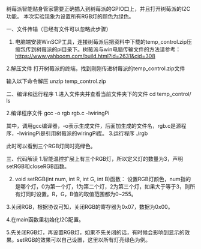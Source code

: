 树莓派智能贴身管家需要正确插入到树莓派的GPIO口上，并且打开树莓派的I2C功能。
本次实验现象为设置所有RGB灯的颜色为绿色。

一、文件传输（已经有文件可以忽略此步骤）
1. 电脑端安装WinSCP工具，连接树莓派后把资料中下载的temp_control.zip压缩包传到树莓派的pi目录下。树莓派与win电脑传输文件的方法请参考：
https://www.yahboom.com/build.html?id=2631&cid=308
 
2.解压文件
打开树莓派的终端，找到刚刚传进树莓派的temp_control.zip文件
 
输入以下命令解压
unzip temp_control.zip
 

二、编译和运行程序
1.进入文件夹并查看当前文件夹下的文件
cd temp_control/
ls
 
2.编译程序文件
gcc -o rgb rgb.c -lwiringPi
 
其中，调用gcc编译器，-o表示生成文件，后面加生成的文件名，rgb.c是源程序，-lwiringPi是引用树莓派的wiringPi库。
3.运行程序
./rgb
 
此时可以看到三个RGB灯同时亮绿色。

三、代码解读
1.智能温控扩展上有三个RGB灯，所以定义灯的数量为3，声明setRGB和closeRGB函数。
 
2. void setRGB(int num, int R, int G, int B)函数：
设置RGB灯颜色，num指的是哪个灯，0为第一个灯，1为第二个灯，2为第三个灯，如果大于等于3，则所有灯同时设置。R，G，B值的取值范围都为0~255。
 

3.关闭RGB，根据协议可知，关闭RGB的寄存器为0x07，数据为0x00。
 
4.在main函数里初始化I2C配置。
 
5.先关闭RGB灯，再设置RGB灯，如果不先关闭的话，有时候会影响到显示的效果。setRGB的效果可以自己设置，这里以所有灯亮绿色为例。
